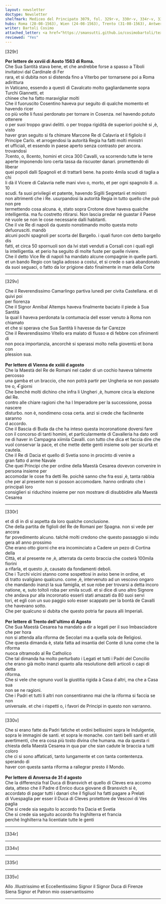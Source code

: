 ```yaml
---
layout: newsletter
doctype: Newsletter
shelfmark: Mediceo del Principato 3079, fol. 329r-v, 330r-v, 334r-v, 335r-v
hubs: Roma (28-08-1563), Wien (24-08-1563), Trento (31-08-1563), Antwerpen (31-08-1563)
writer: Bartoli Cosimo
attached_letter: <a href="https://smansutti.github.io/cosimobartoli/texts/2976_075/">2976_075</a>
reviewed: "Yes"
---
```


[329r]  
  
  
<strong>Per lettere de xxviii di Aosto 1563 di Roma.</strong>  
Che Sua Santità stava bene, et che andrebbe forse a spasso a Tiboli invitatovi dal Cardinale di Fer  
rara, et si dubita non si distenda fino a Viterbo per tornarsene poi a Roma adirittura  
in Vaticano, essendo a questi dì Cavalcato molto gagliardamente sopra Turchi Giannetti, et  
chinee che ha fatto maravigliar molti  
Che il fuoruscito Cosentino haveva pur seguito di qualche momento et havendo ricer  
co più volte li fussi perdonato per tornare in Cosenza. nel havendo potuto ottenere  
o per suoi troppo gravi delitti. o per troppa rigidità de superiori poichè si ,è, visto  
haver gran seguito si fa chimare Marcone Re di Calavria et il figliolo il  
Principe Carlo. et arrogendosi la autorità Regia ha fatti molti ministri  
et ufficiali, et essendo in paese aperto senza contrasto per ancora. trovandosi  
7cento, o, 8cento, homini et circa 300 Cavalli, va scorrendo tutte le terre  
aperte imponendo loro certa tassa da riscuoter danari. promettendo di liberar  
quei popoli dalli Spagnoli et di trattarli bene. ha posto 4mila scudi di taglia a chi  
li dà il Vicere di Calavria nelle mani vivo o, morto, et per ogni spagnolo 8 .o. 10  
scudi. fa suoi privilegii et patente, havendo Sigilli Segretarii et ministri  
non altrimenti che i Re. usurpandosi la autorità Regia in tutto quello che può non pre  
termettendo cosa alcuna. è, stato sopra Crotone dove haveva qualche  
intelligentia. ma fu costretto ritirarsi. Non lascia predar nè guastar il Paese  
nè vuole se non le cose necessarie dalli habitanti.  
Che il vie Re di napoli da questo nonstimando molto questa moto defuorusciti. mandò  
alcuni pochi spagnoli per scorta del Bargello. i quali furon con detto bargello dis  
fatti, et circa 50 spornuoli son da lvi stati venduti a Corsali con i quali egli  
la intelligentia. et perio ha seguito di molte fuste per quelle riviere.  
Che il detto Vice Re di napoli ha mandato alcune compagnie in quelle parti.  
et un bando Regio con taglia adosso a costui, et si crede o sarà abandonato  
da suoi seguaci, o fatto da lor prigione dato finalmente in man della Corte  
  
---  

[329v]  
  
  
Che il Reverendissimo Camarlingo partiva lunedì per civita Castellana. et di quivi poi  
per fiorenza  
Che il Signor Annibal Altemps haveva finalmente baciato il piede à Sua Santità  
la qual li haveva perdonata la contumacia dell esser venuto à Roma non chiamato  
et che si sperava che Sua Santità li havesse da far Carezze  
Che il Reverendissimo Vitello era malato di flusso e di febbre con sfinimenti di  
non poca importanzia, ancorchè si sperassi molto nella gioventù et bona con  
plession sua.  
<br/><strong>Per lettere di Vienna de xxiiii d agosto</strong>  
Che la Maestà del Re de Romani nel cader di un cochio haveva talmente percosso  
una gamba et un braccio, che non potrà partir per Ungheria se non passato  
tre o, 4̅ giorni  
Che benchè molti dichino che infra li Ungheri ,è, humore circa la elezione del Re.  
contro alle chiare ragioni che ha l Imperadore per la successione, possa nascere  
disturbo. non è, nondimeno cosa certa. anzi si crede che facilmente saranno  
d accordo.  
Che il Bascia di Buda da che ha inteso questa incoronatione doversi fare  
con il concorso di tanti homini, et particularmente di Cavalleria ha dato ordi  
ne di haver in Campagna xiimila Cavalli. con tutto che dica et faccia dire che  
vuol conservar la pace, et che mette dette genti insieme solo per sicurtà et cautela.  
Che il Re di Dacia et quello di Svetia sono in procinto di venire a  
gran fatto d arme Navale  
Che quei Principi che per ordine della Maestà Cesarea dovevon convenire in persona insieme per  
accomodar le cose fra detti Re. poichè sanno che fra essi ,è, tanta rabbia  
che per al presente non si posson accomodare. hanno ordinato che i principali loro  
consiglieri si riduchino insieme per non mostrare di disubbidire alla Maestà Cesarea  
  
---  

[330r]  
  
  
et di dì in dì si aspetta da loro qualche conclusione.  
Che della partita de figlioli del Re de Romani per Spagna. non si vede per ancora  
far povedimento alcuno. talchè molti credono che questo passaggio si indu  
gera all anno prossimo  
Che erano otto giorni che era incominciato a Cadere un pezo di Cortina della  
Città, et al presente ne ,è, atterrata da cento braccia che costerà 100mila fiorini  
a rifarla, et questo ,è, causato da fondamenti deboli.  
Che i Turchi vicini stanno come sospettosi in aviso bene in ordine, et  
di tratto svaligiano qualcuno. come ,è, intervenuto ad un vescovo ongaro  
che mandando inanzi la sua famiglia, et sue robe per trovarsi a detta incoro  
natione, e, suto toltoli roba per xmila scudi. et si dice di uno altro Signore  
che andava pur alla incoronatio esserli stati amazati da 80 suoi servi  
tori, et egli con un suo paggio solo esser scappato per la bontà de Cavalli  
che havevano sotto.  
Che per qualcuno si dubita che questo potria far paura alli Imperiali.  
<br/><strong>Per lettere di Trento dell'ultimo di Agosto</strong>  
Che Sua Maestà Cesarea ha mandato a dir a legati per il suo Imbasciadore che per hora  
non si attenda alla riforma de Secolari ma a quella sola de Religiosi.  
Che questa dimanda è, stata fatta ad insantia del Conte di luna come che la riforma  
nuoca oltramodo al Re Catholico  
Che tal dimanda ha molto perturbato i Legati et tutti i Padri del Concilio  
che erano già molto inanzi quanto alla resolutione delli articoli o capi di detta  
riforma.  
Che si vele che ognuno vuol la giustitia rigida à Casa d altri, ma che a Casa sua  
non se ne ragioni.  
Che i Padri et tutti li altri non consentiranno mai che la riforma si faccia se non  
universale. et che i rispetti o, i favori de Principi in questo non varranno.  
  
---  

[330v]  
  
  
Che si erano fatte da Padri fatiche et ordini bellissimi sopra le Indulgentie,  
sopra le immagini de santi. et sopra le monache. con tanti belli santi et utili  
avertimenti, che era cosa più tosto divina che humana. ma da questa ri  
chiesta della Maestà Cesarea in qua par che sian cadute le braccia a tutti coloro  
che ci si sono affaticati, tanto lungamente et con tanta contentenza. sperando di  
haver con questa santa riforma a rallegrar presto il Mondo.  
<br/><strong>Per lettere di Anversa de 31 d agosto</strong>  
Che la differenzia fral Duca di Bransvich et quello di Cleves era accomo  
data, atteso che il Padre d Enrico duca giovane di Bransvich si è,  
accordato di pagar tutti i danari che il figliuol ha fatti pagare a Prelati  
di Vuespaglia per esser il Duca di Cleves protettore de Vescovi di Ves  
paglia  
Che si crede sia seguito lo accordo fra Dacia et Svetia  
Che si crede sia seguito accordo fra Inghilterra et francia  
perché Inghilterra ha licentiate tutte le genti  
  
---  

[334r]  
  
  
  
---  

[334v]  
  
  
  
---  

[335r]  
  
  
  
---  

[335v]  
  
  
Allo .Illustrissimo et Eccellentissimo Signor il Signor Duca di Firenze  
Siena Signor et Patron mio osservantissimo  
  
---  

